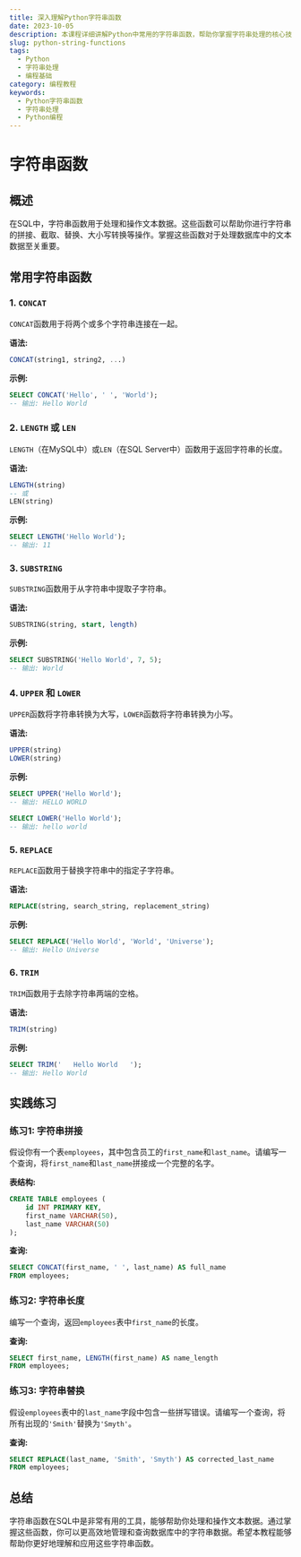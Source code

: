 ```yaml
---
title: 深入理解Python字符串函数
date: 2023-10-05
description: 本课程详细讲解Python中常用的字符串函数，帮助你掌握字符串处理的核心技巧。
slug: python-string-functions
tags:
  - Python
  - 字符串处理
  - 编程基础
category: 编程教程
keywords:
  - Python字符串函数
  - 字符串处理
  - Python编程
---
```


# 字符串函数

## 概述

在SQL中，字符串函数用于处理和操作文本数据。这些函数可以帮助你进行字符串的拼接、截取、替换、大小写转换等操作。掌握这些函数对于处理数据库中的文本数据至关重要。

## 常用字符串函数

### 1. `CONCAT`

`CONCAT`函数用于将两个或多个字符串连接在一起。

**语法:**
```sql
CONCAT(string1, string2, ...)
```

**示例:**
```sql
SELECT CONCAT('Hello', ' ', 'World');
-- 输出: Hello World
```

### 2. `LENGTH` 或 `LEN`

`LENGTH`（在MySQL中）或`LEN`（在SQL Server中）函数用于返回字符串的长度。

**语法:**
```sql
LENGTH(string)
-- 或
LEN(string)
```

**示例:**
```sql
SELECT LENGTH('Hello World');
-- 输出: 11
```

### 3. `SUBSTRING`

`SUBSTRING`函数用于从字符串中提取子字符串。

**语法:**
```sql
SUBSTRING(string, start, length)
```

**示例:**
```sql
SELECT SUBSTRING('Hello World', 7, 5);
-- 输出: World
```

### 4. `UPPER` 和 `LOWER`

`UPPER`函数将字符串转换为大写，`LOWER`函数将字符串转换为小写。

**语法:**
```sql
UPPER(string)
LOWER(string)
```

**示例:**
```sql
SELECT UPPER('Hello World');
-- 输出: HELLO WORLD

SELECT LOWER('Hello World');
-- 输出: hello world
```

### 5. `REPLACE`

`REPLACE`函数用于替换字符串中的指定子字符串。

**语法:**
```sql
REPLACE(string, search_string, replacement_string)
```

**示例:**
```sql
SELECT REPLACE('Hello World', 'World', 'Universe');
-- 输出: Hello Universe
```

### 6. `TRIM`

`TRIM`函数用于去除字符串两端的空格。

**语法:**
```sql
TRIM(string)
```

**示例:**
```sql
SELECT TRIM('   Hello World   ');
-- 输出: Hello World
```

## 实践练习

### 练习1: 字符串拼接

假设你有一个表`employees`，其中包含员工的`first_name`和`last_name`。请编写一个查询，将`first_name`和`last_name`拼接成一个完整的名字。

**表结构:**
```sql
CREATE TABLE employees (
    id INT PRIMARY KEY,
    first_name VARCHAR(50),
    last_name VARCHAR(50)
);
```

**查询:**
```sql
SELECT CONCAT(first_name, ' ', last_name) AS full_name
FROM employees;
```

### 练习2: 字符串长度

编写一个查询，返回`employees`表中`first_name`的长度。

**查询:**
```sql
SELECT first_name, LENGTH(first_name) AS name_length
FROM employees;
```

### 练习3: 字符串替换

假设`employees`表中的`last_name`字段中包含一些拼写错误。请编写一个查询，将所有出现的`'Smith'`替换为`'Smyth'`。

**查询:**
```sql
SELECT REPLACE(last_name, 'Smith', 'Smyth') AS corrected_last_name
FROM employees;
```

## 总结

字符串函数在SQL中是非常有用的工具，能够帮助你处理和操作文本数据。通过掌握这些函数，你可以更高效地管理和查询数据库中的字符串数据。希望本教程能够帮助你更好地理解和应用这些字符串函数。
